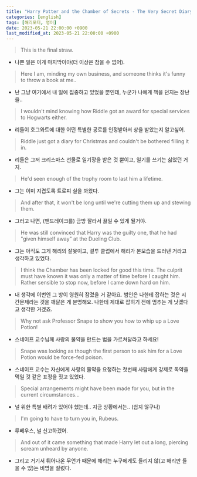 ```yaml
---
title: "Harry Potter and the Chamber of Secrets - The Very Secret Diary"
categories: [english]
tags: [해리포터, 영어]
date: 2023-05-21 22:00:00 +0900
last_modified_at: 2023-05-21 22:00:00 +0900
---
```

> This is the final straw.
- 나쁜 일은 이게 마지막이야(더 이상은 참을 수 없어).

> Here I am, minding my own business, and someone thinks it's funny to throw a book at me..
- 난 그냥 여기에서 내 일에 집중하고 있었을 뿐인데, 누군가 나에게 책을 던지는 장난을..

> I wouldn't mind knowing how Riddle got an award for special services to Hogwarts either.
- 리들이 호그와트에 대한 어떤 특별한 공로를 인정받아서 상을 받았는지 알고싶어.

> Riddle just got a diary for Christmas and couldn't be bothered filling it in.
- 리들은 그저 크리스마스 선물로 일기장을 받은 것 뿐이고, 일기를 쓰기는 싫었던 거지.

> He'd seen enough of the trophy room to last him a lifetime.
- 그는 이미 지겹도록 트로피 실을 봐왔다. 

> And after that, it won't be long until we're cutting them up and stewing them.
- 그러고 나면, (맨드레이크를) 금방 잘라서 끓일 수 있게 될거야.

> He was still convinced that Harry was the guilty one, that he had "given himself away" at the Dueling Club.
- 그는 아직도 그게 해리의 잘못이고, 결투 클럽에서 해리가 본모습을 드러낸 거라고 생각하고 있었다.

> I think the Chamber has been locked for good this time. The culprit must have known it was only a matter of time before I caught him. Rather sensible to stop now, before I came down hard on him.
- 내 생각에 이번엔 그 방이 영원히 잠겼을 거 같아요. 범인은 나한테 잡하는 것은 시간문제라는 것을 깨달은 게 분명해요. 나한테 제대로 잡히기 전에 멈추는 게 낫겠다고 생각한 거겠죠.

> Why not ask Professor Snape to show you how to whip up a Love Potion!
- 스네이프 교수님께 사랑의 물약을 만드는 법을 가르쳐달라고 하세요!

> Snape was looking as though the first person to ask him for a Love Potion would be force-fed poison.
- 스네이프 교수는 자신에게 사랑의 물약을 요청하는 첫번째 사람에게 강제로 독약을 먹일 것 같은 표정을 짓고 있었다.

> Special arrangements might have been made for you, but in the current circumstances...
- 널 위한 특별 배려가 있어야 했는데.. 지금 상황에서는.. (쉽지 않구나)

> I'm going to have to turn you in, Rubeus.
- 루베우스, 널 신고하겠어.

> And out of it came something that made Harry let out a long, piercing scream unheard by anyone.
- 그리고 거기서 튀어나온 무언가 때문에 해리는 누구에게도 들리지 않(고 해리만 들을 수 있)는 비명을 질렀다.
